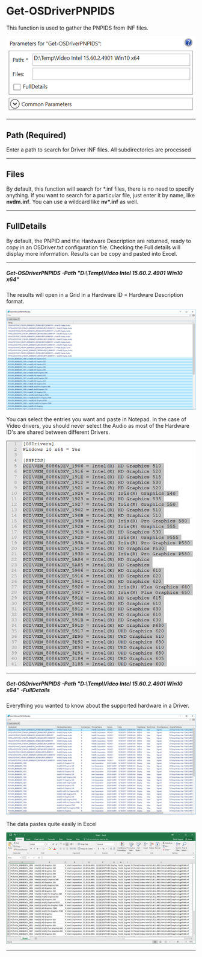 # Get-OSDriverPNPIDS

This function is used to gather the PNPIDS from INF files.

![](/assets/2018-02-16_0-29-30.png)

---

## Path \(Required\)

Enter a path to search for Driver INF files.  All subdirectories are processed

---

## Files

By default, this function will search for \*.inf files, there is no need to specify anything.  If you want to search for a particular file, just enter it by name, like **nvdm.inf**.  You can use a wildcard like **nv\*.inf** as well.

---

## FullDetails

By default, the PNPID and the Hardware Description are returned, ready to copy in an OSDriver.txt configuration file.  Checking the Full details will display more information.  Results can be copy and pasted into Excel.

---

##### Get-OSDriverPNPIDS -Path "D:\Temp\Video Intel 15.60.2.4901 Win10 x64"

The results will open in a Grid in a Hardware ID = Hardware Description format.

![](/assets/2018-02-16_0-53-39.png)

You can select the entries you want and paste in Notepad.  In the case of Video drivers, you should never select the Audio as most of the Hardware ID's are shared between different Drivers.

![](/assets/2018-02-16_0-55-54.png)

---

##### Get-OSDriverPNPIDS -Path "D:\Temp\Video Intel 15.60.2.4901 Win10 x64" -FullDetails

Everything you wanted to know about the supported hardware in a Driver.

![](/assets/2018-02-16_0-58-18.png)

The data pastes quite easily in Excel

![](/assets/2018-02-16_0-59-41.png)

---




